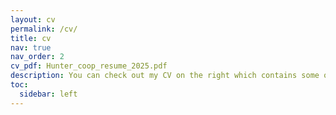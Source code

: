 ```yaml
---
layout: cv
permalink: /cv/
title: cv
nav: true
nav_order: 2
cv_pdf: Hunter_coop_resume_2025.pdf
description: You can check out my CV on the right which contains some of my essential research/work experiences and technical projects. Below is a more exhaustive list which provides more content.
toc:
  sidebar: left
---
```


